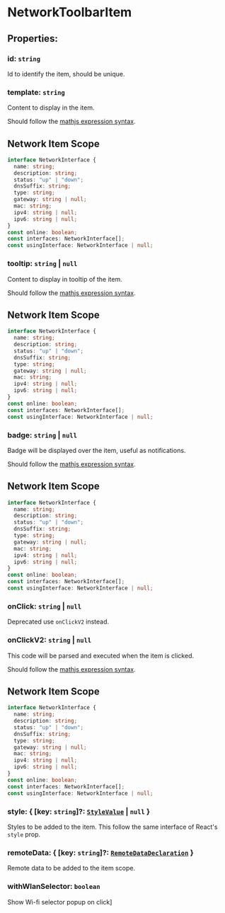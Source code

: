 # **NetworkToolbarItem**

## **Properties**:

### id: `string`

Id to identify the item, should be unique.

### template: `string`

Content to display in the item.

Should follow the
[mathjs expression syntax](https://mathjs.org/docs/expressions/syntax.html).

## Network Item Scope

```ts
interface NetworkInterface {
  name: string;
  description: string;
  status: "up" | "down";
  dnsSuffix: string;
  type: string;
  gateway: string | null;
  mac: string;
  ipv4: string | null;
  ipv6: string | null;
}
const online: boolean;
const interfaces: NetworkInterface[];
const usingInterface: NetworkInterface | null;
```

### tooltip: `string` | `null`

Content to display in tooltip of the item.

Should follow the
[mathjs expression syntax](https://mathjs.org/docs/expressions/syntax.html).

## Network Item Scope

```ts
interface NetworkInterface {
  name: string;
  description: string;
  status: "up" | "down";
  dnsSuffix: string;
  type: string;
  gateway: string | null;
  mac: string;
  ipv4: string | null;
  ipv6: string | null;
}
const online: boolean;
const interfaces: NetworkInterface[];
const usingInterface: NetworkInterface | null;
```

### badge: `string` | `null`

Badge will be displayed over the item, useful as notifications.

Should follow the
[mathjs expression syntax](https://mathjs.org/docs/expressions/syntax.html).

## Network Item Scope

```ts
interface NetworkInterface {
  name: string;
  description: string;
  status: "up" | "down";
  dnsSuffix: string;
  type: string;
  gateway: string | null;
  mac: string;
  ipv4: string | null;
  ipv6: string | null;
}
const online: boolean;
const interfaces: NetworkInterface[];
const usingInterface: NetworkInterface | null;
```

### onClick: `string` | `null`

Deprecated use `onClickV2` instead.

### onClickV2: `string` | `null`

This code will be parsed and executed when the item is clicked.

Should follow the
[mathjs expression syntax](https://mathjs.org/docs/expressions/syntax.html).

## Network Item Scope

```ts
interface NetworkInterface {
  name: string;
  description: string;
  status: "up" | "down";
  dnsSuffix: string;
  type: string;
  gateway: string | null;
  mac: string;
  ipv4: string | null;
  ipv6: string | null;
}
const online: boolean;
const interfaces: NetworkInterface[];
const usingInterface: NetworkInterface | null;
```

### style: { [key: `string`]?: [`StyleValue`](./StyleValue) | `null` }

Styles to be added to the item. This follow the same interface of React's
`style` prop.

### remoteData: { [key: `string`]?: [`RemoteDataDeclaration`](./RemoteDataDeclaration) }

Remote data to be added to the item scope.

### withWlanSelector: `boolean`

Show Wi-fi selector popup on click]

